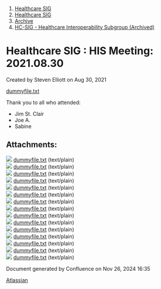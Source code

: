 1. [Healthcare SIG](index.html)
2. [Healthcare SIG](Healthcare-SIG_20545573.html)
3. [Archive](Archive_20562091.html)
4. [HC-SIG - Healthcare Interoperability Subgroup (Archived)](20545710.html)

# Healthcare SIG : HIS Meeting: 2021.08.30

Created by Steven Elliott on Aug 30, 2021

[dummyfile.txt](#)

Thank you to all who attended:

- Jim St. Clair
- Joe A.
- Sabine

## Attachments:

![](images/icons/bullet_blue.gif) [dummyfile.txt](attachments/20555324/20563761.txt) (text/plain)  
![](images/icons/bullet_blue.gif) [dummyfile.txt](attachments/20555324/20563759.txt) (text/plain)  
![](images/icons/bullet_blue.gif) [dummyfile.txt](attachments/20555324/20563760.txt) (text/plain)  
![](images/icons/bullet_blue.gif) [dummyfile.txt](attachments/20555324/20563758.txt) (text/plain)  
![](images/icons/bullet_blue.gif) [dummyfile.txt](attachments/20555324/20563757.txt) (text/plain)  
![](images/icons/bullet_blue.gif) [dummyfile.txt](attachments/20555324/20563753.txt) (text/plain)  
![](images/icons/bullet_blue.gif) [dummyfile.txt](attachments/20555324/20563754.txt) (text/plain)  
![](images/icons/bullet_blue.gif) [dummyfile.txt](attachments/20555324/20563755.txt) (text/plain)  
![](images/icons/bullet_blue.gif) [dummyfile.txt](attachments/20555324/20563756.txt) (text/plain)  
![](images/icons/bullet_blue.gif) [dummyfile.txt](attachments/20555324/20563747.txt) (text/plain)  
![](images/icons/bullet_blue.gif) [dummyfile.txt](attachments/20555324/20563748.txt) (text/plain)  
![](images/icons/bullet_blue.gif) [dummyfile.txt](attachments/20555324/20563749.txt) (text/plain)  
![](images/icons/bullet_blue.gif) [dummyfile.txt](attachments/20555324/20563750.txt) (text/plain)  
![](images/icons/bullet_blue.gif) [dummyfile.txt](attachments/20555324/20563751.txt) (text/plain)  
![](images/icons/bullet_blue.gif) [dummyfile.txt](attachments/20555324/20563752.txt) (text/plain)

Document generated by Confluence on Nov 26, 2024 16:35

[Atlassian](http://www.atlassian.com/)
